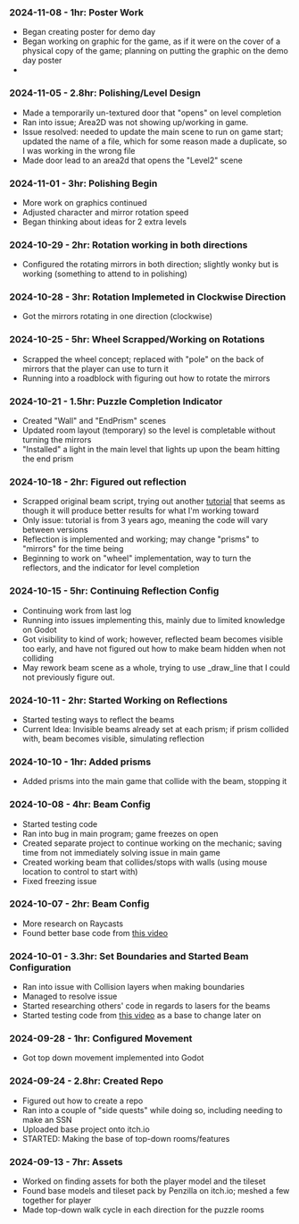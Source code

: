 ### 2024-11-08 - 1hr: Poster Work
* Began creating poster for demo day
* Began working on graphic for the game, as if it were on the cover of a physical copy of the game; planning on putting the graphic on the demo day poster
* 
### 2024-11-05 - 2.8hr: Polishing/Level Design
* Made a temporarily un-textured door that "opens" on level completion
* Ran into issue; Area2D was not showing up/working in game.
* Issue resolved: needed to update the main scene to run on game start; updated the name of a file, which for some reason made a duplicate, so I was working in the wrong file
* Made door lead to an area2d that opens the "Level2" scene
  
### 2024-11-01 - 3hr: Polishing Begin
* More work on graphics continued
* Adjusted character and mirror rotation speed
* Began thinking about ideas for 2 extra levels
  
### 2024-10-29 - 2hr: Rotation working in both directions
* Configured the rotating mirrors in both direction; slightly wonky but is working (something to attend to in polishing)

### 2024-10-28 - 3hr: Rotation Implemeted in Clockwise Direction
* Got the mirrors rotating in one direction (clockwise)

### 2024-10-25 - 5hr: Wheel Scrapped/Working on Rotations
* Scrapped the wheel concept; replaced with "pole" on the back of mirrors that the player can use to turn it
* Running into a roadblock with figuring out how to rotate the mirrors

### 2024-10-21 - 1.5hr: Puzzle Completion Indicator
* Created "Wall" and "EndPrism" scenes
* Updated room layout (temporary) so the level is completable without turning the mirrors
* "Installed" a light in the main level that lights up upon the beam hitting the end prism
  
### 2024-10-18 - 2hr: Figured out reflection
* Scrapped original beam script, trying out another [tutorial](https://www.youtube.com/watch?v=Mgk5eAvzo8k) that seems as though it will produce better results for what I'm working toward
* Only issue: tutorial is from 3 years ago, meaning the code will vary between versions
* Reflection is implemented and working; may change "prisms" to "mirrors" for the time being
* Beginning to work on "wheel" implementation, way to turn the reflectors, and the indicator for level completion

### 2024-10-15 - 5hr: Continuing Reflection Config
* Continuing work from last log
* Running into issues implementing this, mainly due to limited knowledge on Godot
* Got visibility to kind of work; however, reflected beam becomes visible too early, and have not figured out how to make beam hidden when not colliding
* May rework beam scene as a whole, trying to use _draw_line that I could not previously figure out.

### 2024-10-11 - 2hr: Started Working on Reflections
* Started testing ways to reflect the beams
* Current Idea: Invisible beams already set at each prism; if prism collided with, beam becomes visible, simulating reflection

### 2024-10-10 - 1hr: Added prisms
* Added prisms into the main game that collide with the beam, stopping it

### 2024-10-08 - 4hr: Beam Config
* Started testing code
* Ran into bug in main program; game freezes on open
* Created separate project to continue working on the mechanic; saving time from not immediately solving issue in main game
* Created working beam that collides/stops with walls (using mouse location to control to start with)
* Fixed freezing issue

### 2024-10-07 - 2hr: Beam Config
* More research on Raycasts
* Found better base code from [this video](https://www.youtube.com/watch?v=Hax0ZkIi7fM&t=271s)
  
### 2024-10-01 - 3.3hr: Set Boundaries and Started Beam Configuration
* Ran into issue with Collision layers when making boundaries
* Managed to resolve issue
* Started researching others' code in regards to lasers for the beams
* Started testing code from [this video](https://www.youtube.com/watch?v=CSLh97k8Gus&list=PLdMwc1hRlXvMDzWSmyfzGIcyaSd7BNH-U&index=10&t=15s) as a base to change later on
  
### 2024-09-28 - 1hr: Configured Movement
* Got top down movement implemented into Godot
  
### 2024-09-24 - 2.8hr: Created Repo
* Figured out how to create a repo
* Ran into a couple of "side quests" while doing so, including needing to make an SSN
* Uploaded base project onto itch.io
* STARTED: Making the base of top-down rooms/features

### 2024-09-13 - 7hr: Assets
* Worked on finding assets for both the player model and the tileset
* Found base models and tileset pack by Penzilla on itch.io; meshed a few together for player
* Made top-down walk cycle in each direction for the puzzle rooms
